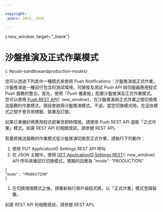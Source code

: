```yaml
---

copyright:
 years: 2015, 2016

---
```


{:new_window: target="_blank"}
# 沙盤推演及正式作業模式

{: #push-sandboxandproduction-modes}

您可以透過下列其中一種模式來使用 Push Notifications：沙盤推演或正式作業。沙盤推演是一種自行包含的測試環境，可開發及測試 Push API 與伺服器應用程式 Push 服務的整合。首先，使用「Push 儀表板」配置沙盤推演及正式作業模式。您可以使用 [Push REST API](https://mobile.{DomainName}/imfpushrestapidocs/){: new_window}，在沙盤推演與正式作業之間切換推送服務的作業模式。預設會啟用沙盤推演模式。不過，當您切換模式時，在這些模式之間不會共用標籤、裝置及訂閱。


如果已準備好將應用程式部署至即時環境，請使用 Push REST API 選取「正式作業」模式。如需 REST API 的相關資訊，請參閱 REST API。

若要將推送服務的作業模式從沙盤推演切換至正式作業，請執行下列動作：

1. 使用 PUT ApplicationID Settings REST API 呼叫
2. 在 JSON 主體中，使用 [GET ApplicationID Settings REST](https://mobile.{DomainName}/imfpushrestapidocs/){: new_window} API 呼叫來確認已切換模式。預期的回應為 "mode": "PRODUCTION"
 
 ```
 { 
 "mode": "PRODUCTION"
 }
 ```
1. 在切換環境模式之後，請重新執行用戶端程式碼，以「正式作業」模式登錄裝置。

如需 REST API 的相關資訊，請參閱 REST API。
